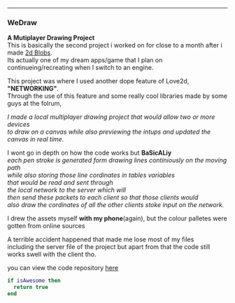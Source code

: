 ---

### WeDraw

 
**A Mutiplayer Drawing Project**  
This is basically the second project i worked on for close to a month after i made [2d Blobs](/2dBlobs_page).  
Its actually one of my dream apps/game that I plan on continueing/recreating when I switch to an engine.  

This project was where I used another dope feature of Love2d, <b>"NETWORKING"</b>.  
Through the use of this feature and some really cool	libraries made by some guys at the folrum,  

_I made a local multiplayer drawing project that would allow two or more devices  
to draw on a canvas while also previewing the intups and updated the canvas in real time._  

I wont go in depth on how the code works but **BaSicALiy**  
<i>each pen stroke is generated form drawing lines continiously on the moving path  
while also storing those line cordinates in tables variables  
that would be read and sent through  
the local network to the server which will  
then send these packets to each client so that those clients would  
also draw the cordinates of all the other clients stoke input on the network.</i>  

I drew the assets myself <b>with my phone</b>(again), but the colour palletes were gotten from online sources  


A terrible accident happened that made me lose most of my files  
including the server file of the project but apart from that the code still works swell with the client tho.  


you can view the code repository [here](https://github.com/Rocket-007/WeDraw)


```lua
if isAwesome then
  return true
end
```
